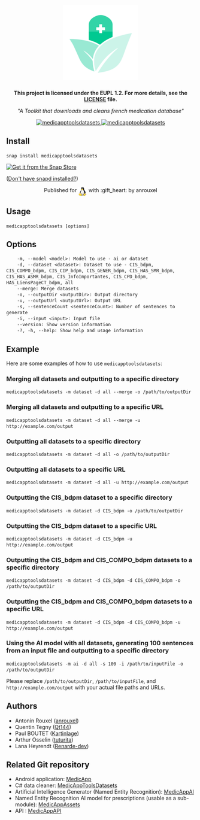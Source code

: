 <h1 align="center">
  <img src="MedicApp.png" alt="MedicAppToolsDatasets" height="200">
  <br />
</h1>

<p align="center"><b>This project is licensed under the EUPL 1.2. For more details, see the <a href="LICENSE.md">LICENSE</a> file.</b></p>
<p align="center"><i>"A Toolkit that downloads and cleans french medication database"</i></p>

<p align="center">
<a href="https://snapcraft.io/medicapptoolsdatasets">
  <img alt="medicapptoolsdatasets" src="https://snapcraft.io/medicapptoolsdatasets/badge.svg" />
</a>
<a href="https://snapcraft.io/medicapptoolsdatasets">
  <img alt="medicapptoolsdatasets" src="https://snapcraft.io/medicapptoolsdatasets/trending.svg?name=0" />
</a>
</p>

## Install

```shell
snap install medicapptoolsdatasets
```

<a href="https://snapcraft.io/medicapptoolsdatasets">
  <img alt="Get it from the Snap Store" src="https://snapcraft.io/static/images/badges/en/snap-store-black.svg" />
</a>

([Don't have snapd installed?](https://snapcraft.io/docs/core/install))

<p align="center">Published for <img src="https://raw.githubusercontent.com/anythingcodes/slack-emoji-for-techies/gh-pages/emoji/tux.png" align="top" width="24" /> with :gift_heart: by anrouxel</p>


## Usage

```plaintext
medicapptoolsdatasets [options]
```

## Options

```plaintext
    -m, --model <model>: Model to use - ai or dataset
    -d, --dataset <dataset>: Dataset to use - CIS_bdpm, CIS_COMPO_bdpm, CIS_CIP_bdpm, CIS_GENER_bdpm, CIS_HAS_SMR_bdpm, CIS_HAS_ASMR_bdpm, CIS_InfoImportantes, CIS_CPD_bdpm, HAS_LiensPageCT_bdpm, all
    --merge: Merge datasets
    -o, --outputDir <outputDir>: Output directory
    -u, --outputUrl <outputUrl>: Output URL
    -s, --sentenceCount <sentenceCount>: Number of sentences to generate
    -i, --input <input>: Input file
    --version: Show version information
    -?, -h, --help: Show help and usage information
```

## Example

Here are some examples of how to use `medicapptoolsdatasets`:

### Merging all datasets and outputting to a specific directory

```plaintext
medicapptoolsdatasets -m dataset -d all --merge -o /path/to/outputDir
```


### Merging all datasets and outputting to a specific URL

```plaintext
medicapptoolsdatasets -m dataset -d all --merge -u http://example.com/output
```


### Outputting all datasets to a specific directory

```plaintext
medicapptoolsdatasets -m dataset -d all -o /path/to/outputDir
```


### Outputting all datasets to a specific URL

```plaintext
medicapptoolsdatasets -m dataset -d all -u http://example.com/output
```


### Outputting the CIS_bdpm dataset to a specific directory

```plaintext
medicapptoolsdatasets -m dataset -d CIS_bdpm -o /path/to/outputDir
```


### Outputting the CIS_bdpm dataset to a specific URL

```plaintext
medicapptoolsdatasets -m dataset -d CIS_bdpm -u http://example.com/output
```


### Outputting the CIS_bdpm and CIS_COMPO_bdpm datasets to a specific directory

```plaintext
medicapptoolsdatasets -m dataset -d CIS_bdpm -d CIS_COMPO_bdpm -o /path/to/outputDir
```


### Outputting the CIS_bdpm and CIS_COMPO_bdpm datasets to a specific URL

```plaintext
medicapptoolsdatasets -m dataset -d CIS_bdpm -d CIS_COMPO_bdpm -u http://example.com/output
```


### Using the AI model with all datasets, generating 100 sentences from an input file and outputting to a specific directory

```plaintext
medicapptoolsdatasets -m ai -d all -s 100 -i /path/to/inputFile -o /path/to/outputDir
```


Please replace `/path/to/outputDir`, `/path/to/inputFile`, and `http://example.com/output` with your actual file paths and URLs.


## Authors
* Antonin Rouxel ([anrouxel](https://github.com/anrouxel))
* Quentin Tegny ([Qt144](https://github.com/Qt144))
* Paul BOUTET ([Kartinlage](https://github.com/Kartinlage))
* Arthur Osselin ([tuturita](https://github.com/tuturita))
* Lana Heyrendt ([Renarde-dev](https://github.com/Renarde-dev))

## Related Git repository
* Android application: [MedicApp](https://github.com/anrouxel/MedicApp#----)
* C# data cleaner: [MedicAppToolsDatasets](https://github.com/anrouxel/MedicAppToolsDatasets#----)
* Artificial Intelligence Generator (Named Entity Recognition): [MedicAppAI](https://github.com/anrouxel/MedicAppAI#----)
* Named Entity Recognition AI model for prescriptions (usable as a sub-module): [MedicAppAssets](https://gitlab.univ-nantes.fr/E213726L/MedicAppAssets.git)
* API : [MedicAppAPI](https://github.com/Renarde-dev/MedicApp-API#----)
